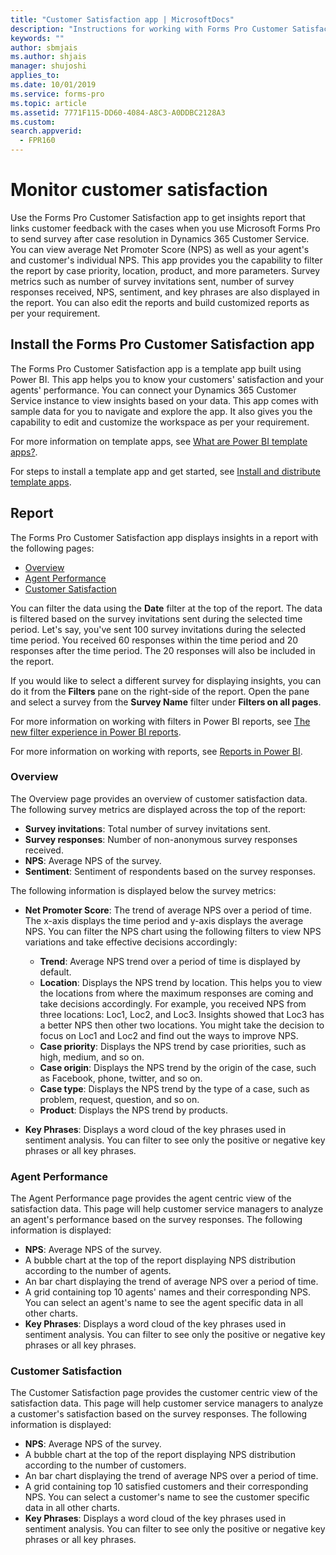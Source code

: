 ```yaml
---
title: "Customer Satisfaction app | MicrosoftDocs"
description: "Instructions for working with Forms Pro Customer Satisfaction app"
keywords: ""
author: sbmjais
ms.author: shjais
manager: shujoshi
applies_to: 
ms.date: 10/01/2019
ms.service: forms-pro
ms.topic: article
ms.assetid: 7771F115-DD60-4084-A8C3-A0DDBC2128A3
ms.custom: 
search.appverid:
  - FPR160
---
```


# Monitor customer satisfaction

Use the Forms Pro Customer Satisfaction app to get insights report that links customer feedback with the cases when you use Microsoft Forms Pro to send survey after case resolution in Dynamics 365 Customer Service. You can view average Net Promoter Score (NPS) as well as your agent's and customer's individual NPS. This app provides you the capability to filter the report by case priority, location, product, and more parameters. Survey metrics such as number of survey invitations sent, number of survey responses received, NPS, sentiment, and key phrases are also displayed in the report. You can also edit the reports and build customized reports as per your requirement.

## Install the Forms Pro Customer Satisfaction app

The Forms Pro Customer Satisfaction app is a template app built using Power BI. This app helps you to know your customers' satisfaction and your agents' performance. You can connect your Dynamics 365 Customer Service instance to view insights based on your data. This app comes with sample data for you to navigate and explore the app. It also gives you the capability to edit and customize the workspace as per your requirement.

For more information on template apps, see [What are Power BI template apps?](https://docs.microsoft.com/en-us/power-bi/service-template-apps-overview).

For steps to install a template app and get started, see [Install and distribute template apps](https://docs.microsoft.com/en-us/power-bi/service-template-apps-install-distribute).

## Report

The Forms Pro Customer Satisfaction app displays insights in a report with the following pages:

- [Overview](#overview)
- [Agent Performance](#agent-performance)
- [Customer Satisfaction](#customer-satisfaction)

You can filter the data using the **Date** filter at the top of the report. The data is filtered based on the survey invitations sent during the selected time period. Let's say, you've sent 100 survey invitations during the selected time period. You received 60 responses within the time period and 20 responses after the time period. The 20 responses will also be included in the report.

If you would like to select a different survey for displaying insights, you can do it from the **Filters** pane on the right-side of the report. Open the pane and select a survey from the **Survey Name** filter under **Filters on all pages**. 

For more information on working with filters in Power BI reports, see [The new filter experience in Power BI reports](https://docs.microsoft.com/en-us/power-bi/power-bi-report-filter).

For more information on working with reports, see [Reports in Power BI](https://docs.microsoft.com/en-us/power-bi/consumer/end-user-reports).

### Overview

The Overview page provides an overview of customer satisfaction data. The following survey metrics are displayed across the top of the report:

- **Survey invitations**: Total number of survey invitations sent.
- **Survey responses**: Number of non-anonymous survey responses received.
- **NPS**: Average NPS of the survey.
- **Sentiment**: Sentiment of respondents based on the survey responses.

The following information is displayed below the survey metrics:

- **Net Promoter Score**: The trend of average NPS over a period of time. The x-axis displays the time period and y-axis displays the average NPS. You can filter the NPS chart using the following filters to view NPS variations and take effective decisions accordingly:

  - **Trend**: Average NPS trend over a period of time is displayed by default. 
  - **Location**: Displays the NPS trend by location. This helps you to view the locations from where the maximum responses are coming and take decisions accordingly. For example, you received NPS from three locations: Loc1, Loc2, and Loc3. Insights showed that Loc3 has a better NPS then other two locations. You might take the decision to focus on Loc1 and Loc2 and find out the ways to improve NPS. 
  - **Case priority**: Displays the NPS trend by case priorities, such as high, medium, and so on.
  - **Case origin**: Displays the NPS trend by the origin of the case, such as Facebook, phone, twitter, and so on.
  - **Case type**: Displays the NPS trend by the type of a case, such as problem, request, question, and so on.
  - **Product**: Displays the NPS trend by products.

- **Key Phrases**: Displays a word cloud of the key phrases used in sentiment analysis. You can filter to see only the positive or negative key phrases or all key phrases.

### Agent Performance

The Agent Performance page provides the agent centric view of the satisfaction data. This page will help customer service managers to analyze an agent's performance based on the survey responses. The following information is displayed:

- **NPS**: Average NPS of the survey.
- A bubble chart at the top of the report displaying NPS distribution according to the number of agents.
- An bar chart displaying the trend of average NPS over a period of time.
- A grid containing top 10 agents' names and their corresponding NPS. You can select an agent's name to see the agent specific data in all other charts.
- **Key Phrases**: Displays a word cloud of the key phrases used in sentiment analysis. You can filter to see only the positive or negative key phrases or all key phrases.

### Customer Satisfaction

The Customer Satisfaction page provides the customer centric view of the satisfaction data. This page will help customer service managers to analyze a customer's satisfaction based on the survey responses. The following information is displayed:

- **NPS**: Average NPS of the survey.
- A bubble chart at the top of the report displaying NPS distribution according to the number of customers.
- An bar chart displaying the trend of average NPS over a period of time.
- A grid containing top 10 satisfied customers and their corresponding NPS. You can select a customer's name to see the customer specific data in all other charts.
- **Key Phrases**: Displays a word cloud of the key phrases used in sentiment analysis. You can filter to see only the positive or negative key phrases or all key phrases.